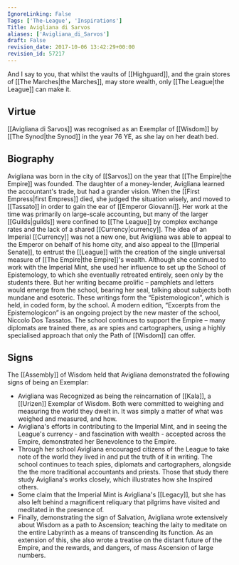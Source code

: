 ```yaml
---
IgnoreLinking: False
Tags: ['The-League', 'Inspirations']
Title: Avigliana di Sarvos
aliases: ['Avigliana_di_Sarvos']
draft: False
revision_date: 2017-10-06 13:42:29+00:00
revision_id: 57217
---
```


And I say to you, that whilst the vaults of [[Highguard]], and the grain stores of [[The Marches|the Marches]], may store wealth, only [[The League|the League]] can make it.
## Virtue
[[Avigliana di Sarvos]] was recognised as an Exemplar of [[Wisdom]] by [[The Synod|the Synod]] in the year 76 YE, as she lay on her death bed.
## Biography
Avigliana was born in the city of [[Sarvos]] on the year that [[The Empire|the Empire]] was founded. The daughter of a money-lender, Avigliana learned the accountant's trade, but had a grander vision.
When the [[First Empress|first Empress]] died, she judged the situation wisely, and moved to [[Tassato]] in order to gain the ear of [[Emperor Giovanni]].
Her work at the time was primarily on large-scale accounting, but many of the larger [[Guilds|guilds]] were confined to [[The League]] by complex exchange rates and the lack of a shared [[Currency|currency]]. The idea of an Imperial [[Currency]] was not a new one, but Avigliana was able to appeal to the Emperor on behalf of his home city, and also appeal to the [[Imperial Senate]], to entrust the [[League]] with the creation of the single universal measure of [[The Empire|the Empire]]'s wealth.
Although she continued to work with the Imperial Mint, she used her influence to set up  the School of Epistemology, to which she eventually retreated entirely, seen only by the students there. But her writing became prolific – pamphlets and letters would emerge from the school, bearing her seal, talking about subjects both mundane and esoteric.
These writings form the “Epistemologicon”, which is held, in coded form, by the school. A modern edition, “Excerpts from the Epistemologicon” is an ongoing project by the new master of the school, Niccolo Dos Tassatos.
The school continues to support the Empire – many diplomats are trained there, as are spies and cartographers, using a highly specialised approach that only the Path of [[Wisdom]] can offer.
## Signs
The [[Assembly]] of Wisdom held that Avigliana demonstrated the following signs of being an Exemplar:
* Avigliana was Recognized as being the reincarnation of [[Kala]], a [[Urizen]] Exemplar of Wisdom. Both were committed to weighing and measuring the world they dwelt in. It was simply a matter of what was weighed and measured, and how.
* Avigliana's efforts in contributing to the Imperial Mint, and in seeing the League's currency - and fascination with wealth - accepted across the Empire, demonstrated her Benevolence to the Empire.
* Through her school Avigliana encouraged citizens of the League to take note of the world they lived in and put the truth of it in writing. The school continues to teach spies, diplomats and cartographers, alongside the the more traditional accountants and priests. Those that study there study Avigliana's works closely, which illustrates how she Inspired others.
* Some claim that the Imperial Mint is Avigliana's [[Legacy]], but she has also left behind a magnificent reliquary that pilgrims have visited and meditated in the presence of.
* Finally, demonstrating the sign of Salvation, Avigliana wrote extensively about Wisdom as a path to Ascension; teaching the laity to meditate on the entire Labyrinth as a means of transcending its function. As an extension of this, she also wrote a treatise on the distant future of the Empire, and the rewards, and dangers, of mass Ascension of large numbers.
